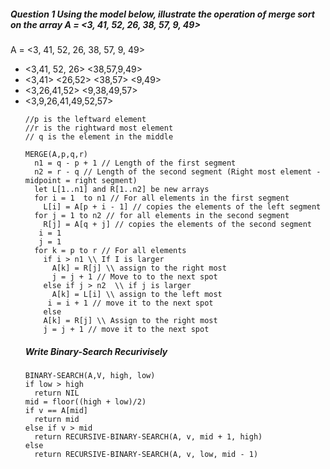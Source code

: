 <h5>
Question 1
Using the model below, illustrate the operation of merge sort on the array A = <3, 41, 52, 26, 38, 57, 9, 49>
</h5>

A = <3, 41, 52, 26, 38, 57, 9, 49>
<ul>
<li> <3,41, 52, 26> <38,57,9,49>  </li>
<li> <3,41> <26,52> <38,57> <9,49> </li>
<li> <3,26,41,52> <9,38,49,57> </li>
<li> <3,9,26,41,49,52,57> </li>



```
//p is the leftward element
//r is the rightward most element
// q is the element in the middle 

MERGE(A,p,q,r)
  n1 = q - p + 1 // Length of the first segment 
  n2 = r - q // Length of the second segment (Right most element - midpoint = right segment)
  let L[1..n1] and R[1..n2] be new arrays
  for i = 1  to n1 // For all elements in the first segment
    L[i] = A[p + i - 1] // copies the elements of the left segment
  for j = 1 to n2 // for all elements in the second segment
    R[j] = A[q + j] // copies the elements of the second segment 
   i = 1
   j = 1
  for k = p to r // For all elements
    if i > n1 \\ If I is larger 
      A[k] = R[j] \\ assign to the right most
      j = j + 1 // Move to to the next spot
    else if j > n2  \\ if j is larger
      A[k] = L[i] \\ assign to the left most
     i = i + 1 // move it to the next spot
    else
    A[k] = R[j] \\ Assign to the right most
    j = j + 1 // move it to the next spot
  ```
  <h5>
  Write Binary-Search Recurivisely
  </h5>
  
  ```
  BINARY-SEARCH(A,V, high, low)
  if low > high
    return NIL
  mid = floor((high + low)/2)
  if v == A[mid]
    return mid
  else if v > mid
    return RECURSIVE-BINARY-SEARCH(A, v, mid + 1, high)
  else
    return RECURSIVE-BINARY-SEARCH(A, v, low, mid - 1)
  
  ```
  
        
  
  
